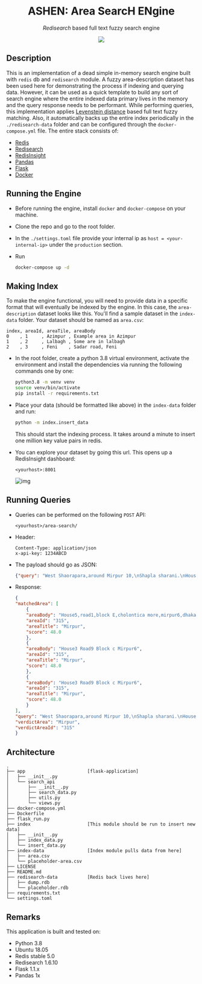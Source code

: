 <div align="center">

# ASHEN: **A**rea **S**earc**H** **EN**gine

*Redisearch* based full text fuzzy search engine

<a href=""><img src="https://images.unsplash.com/photo-1429772011165-0c2e054367b8?ixlib=rb-1.2.1&ixid=eyJhcHBfaWQiOjEyMDd9&auto=format&fit=crop&w=800&q=80" align="center"/></a>



</div>

## Description

This is an implementation of a dead simple in-memory search engine built with `redis` db and `redisearch` module. A fuzzy area-description dataset has been used here for demonstrating the process if indexing and querying data. However, it can be used as a quick template to build any sort of search engine where the entire indexed data primary lives in the memory and the query response needs to be performant. While performing queries, this implementation applies [Levenstein distance](https://en.wikipedia.org/wiki/Levenshtein_distance) based full text fuzzy matching. Also, it automatically backs up the entire index periodically in the `./redisearch-data` folder and can be configured through the `docker-compose.yml` file. The entire stack consists of:

* [Redis](https://redis.io/)
* [Redisearch](https://oss.redislabs.com/redisearch/index.html)
* [RedisInsight](https://redislabs.com/redisinsight/)
* [Pandas](https://pandas.pydata.org/)
* [Flask](https://flask.palletsprojects.com/en/1.1.x/)
* [Docker](https://www.docker.com/)


## Running the Engine

* Before running the engine, install `docker` and `docker-compose` on your machine.
* Clone the repo and go to the root folder.
* In the `./settings.toml` file provide your internal ip as `host = <your-internal-ip>` under the `production` section.
* Run

    ```bash
    docker-compose up -d
    ```

## Making Index

To make the engine functional, you will need to provide data in a specific format that will eventually be indexed by the engine. In this case, the `area-description` dataset looks like this. You'll find a sample dataset in the `index-data` folder. Your dataset should be named as `area.csv`:

```csv
index, areaId, areaTile, areaBody
0    , 1     , Azimpur , Example area in Azimpur
1    , 2     , Lalbagh , Some are in lalbagh
2    , 3     , Feni    , Sadar road, Feni
```

* In the root folder, create a python 3.8 virtual environment, activate the environment and install the dependencies via running the following commands one by one:

    ```bash
    python3.8 -m venv venv
    source venv/bin/activate
    pip install -r requirements.txt
    ```

* Place your data (should be formatted like above) in the `index-data` folder and run:

    ```bash
    python -m index.insert_data
    ```
    This should start the indexing process. It takes around a minute to insert one million key value pairs in redis.

* You can explore your dataset by going this url. This opens up a RedisInsight dashboard:

    ```url
    <yourhost>:8001
    ```
    ![img](https://i.imgur.com/LiOTehz.png)

## Running Queries

* Queries can be performed on the following `POST` API:

    ```url
    <yourhost>/area-search/
    ```

* Header:

    ```
    Content-Type: application/json
    x-api-key: 1234ABCD
    ```

* The payload should go as JSON:

    ```json
    {"query": "West Shaorapara,around Mirpur 10,\nShapla sharani.\nHouse no:438/3"}
    ```

* Response:
    ```json
    {
  "matchedArea": [
        {
        "areaBody": "House5,road1,block E,cholontica more,mirpur6,dhaka1216",
        "areaId": "315",
        "areaTitle": "Mirpur",
        "score": 48.0
        },
        {
        "areaBody": "House3 Road9 Block c Mirpur6",
        "areaId": "315",
        "areaTitle": "Mirpur",
        "score": 48.0
        },
        {
        "areaBody": "House3 Road9 Block c Mirpur6",
        "areaId": "315",
        "areaTitle": "Mirpur",
        "score": 48.0
        }
    ],
    "query": "West Shaorapara,around Mirpur 10,\nShapla sharani.\nHouse no:438/3",
    "verdictArea": "Mirpur",
    "verdictAreaId": "315"
    }
    ```


## Architecture

```
.
├── app                       [flask-application]
│   ├── __init__.py
│   └── search_api
│       ├── __init__.py
│       ├── search_data.py
│       ├── utils.py
│       └── views.py
├── docker-compose.yml
├── Dockerfile
├── flask_run.py
├── index                     [This module should be run to insert new data]
│   ├── __init__.py
│   ├── index_data.py
│   └── insert_data.py
├── index-data                [Index module pulls data from here]
│   ├── area.csv
│   └── placeholder-area.csv
├── LICENSE
├── README.md
├── redisearch-data           [Redis back lives here]
│   ├── dump.rdb
│   └── placeholder.rdb
├── requirements.txt
└── settings.toml
```

## Remarks

This application is built and tested on:

* Python 3.8
* Ubuntu 18.05
* Redis stable 5.0
* Redisearch 1.6.10
* Flask 1.1.x
* Pandas 1x
